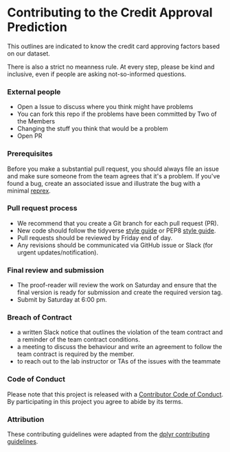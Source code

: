 # Contributing to the Credit Approval Prediction

This outlines are indicated to know the credit card approving factors based on our dataset.

There is also a strict no meanness rule. At every step, please be kind and inclusive, even if people are asking not-so-informed questions.

### External people

* Open a Issue to discuss where you think might have problems 
* You can fork this repo if the problems have been committed by Two of the Members
* Changing the stuff you think that would be a problem
* Open PR

### Prerequisites

Before you make a substantial pull request, you should always file an issue and
make sure someone from the team agrees that it's a problem. If you've found a
bug, create an associated issue and illustrate the bug with a minimal 
[reprex](https://www.tidyverse.org/help/#reprex).


### Pull request process

*  We recommend that you create a Git branch for each pull request (PR).  
*  New code should follow the tidyverse [style guide](http://style.tidyverse.org) or PEP8 [style guide](https://www.python.org/dev/peps/pep-0008/).
*  Pull requests should be reviewed by Friday end of day.
*  Any revisions should be communicated via GitHub issue or Slack (for urgent updates/notification).

### Final review and submission
*  The proof-reader will review the work on Saturday and ensure that the final version is ready for submission and create the required version tag.
*  Submit by Saturday at 6:00 pm.

### Breach of Contract

*   a written Slack notice that outlines the violation of the team contract and a reminder of the team contract conditions.
*   a meeting to discuss the behaviour and write an agreement to follow the team contract is required by the member.
*   to reach out to the lab instructor or TAs of the issues with the teammate


### Code of Conduct

Please note that this project is released with a [Contributor Code of
Conduct](CODE_OF_CONDUCT.md). By participating in this project you agree to
abide by its terms.

### Attribution
These contributing guidelines were adapted from the [dplyr contributing guidelines](https://github.com/tidyverse/dplyr/blob/master/.github/CONTRIBUTING.md).
